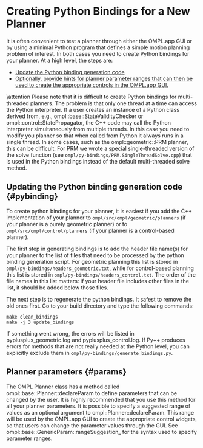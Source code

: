 # Creating Python Bindings for a New Planner

It is often convenient to test a planner through either the OMPL.app GUI or by using a minimal Python program that defines a simple motion planning problem of interest. In both cases you need to create Python bindings for your planner. At a high level, the steps are:

- [Update the Python binding generation code](#pybinding)
- [Optionally, provide hints for planner parameter ranges that can then be used to create the appropriate controls in the OMPL.app GUI.](#params)

\attention
Please note that it is difficult to create Python bindings for multi-threaded planners. The problem is that only one thread at a time can access the Python interpreter. If a user creates an instance of a Python class derived from, e.g., ompl::base::StateValidityChecker or ompl::control::StatePropagator, the C++ code may call the Python interpreter simultaneously from multiple threads. In this case you need to modify you planner so that when called from Python it always runs in a single thread. In some cases, such as the ompl::geometric::PRM planner, this can be difficult. For PRM we wrote a special single-threaded version of the solve function (see `ompl/py-bindings/PRM.SingleThreadSolve.cpp`) that is used in the Python bindings instead of the default multi-threaded solve method.

## Updating the Python binding generation code {#pybinding}

To create python bindings for your planner, it is easiest if you add the C++ implementation of your planner to `ompl/src/ompl/geometric/planners` (if your planner is a purely geometric planner) or to `ompl/src/ompl/control/planners` (if your planner is a control-based planner).

The first step in generating bindings is to add the header file name(s) for your planner to the list of files that need to be processed by the python binding generation script. For geometric planning this list is stored in `ompl/py-bindings/headers_geometric.txt`, while for control-based planning this list is stored in `ompl/py-bindings/headers_control.txt`. The order of the file names in this list matters: if your header file includes other files in the list, it should be added below those files.

The next step is to regenerate the python bindings. It safest to remove the old ones first. Go to your build directory and type the following commands:

    make clean_bindings
    make -j 3 update_bindings

If something went wrong, the errors will be listed in pyplusplus_geometric.log and pyplusplus_control.log. If Py++ produces errors for methods that are not really needed at the Python level, you can explicitly exclude them in `ompl/py-bindings/generate_bindings.py`.

## Planner parameters {#params}

The OMPL Planner class has a method called ompl::base::Planner::declareParam to define parameters that can be changed by the user. It is highly recommended that you use this method for all your planner parameters. It is possible to specify a suggested range of values as an optional argument to ompl::Planner::declareParam. This range will be used by the OMPL.app GUI to create the appropriate control widgets, so that users can change the parameter values through the GUI. See ompl::base::GenericParam::rangeSuggestion_ for the syntax used to specify parameter ranges.
